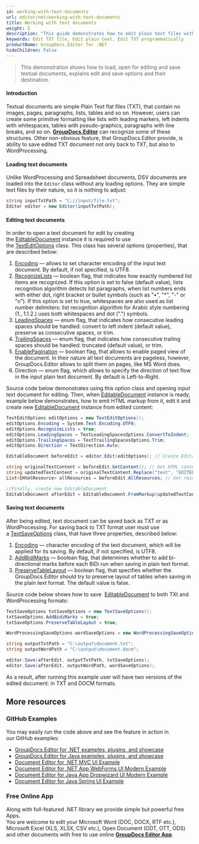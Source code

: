 ```yaml
---
id: working-with-text-documents
url: editor/net/working-with-text-documents
title: Working with text documents
weight: 5
description: "This guide demonstrates how to edit plain text files with encoding, lists recognition, pagination and other powerful features of GroupDocs.Editor for .NET"
keywords: Edit TXT file, Edit plain text, Edit TXT programmatically
productName: GroupDocs.Editor for .NET
hideChildren: False
---
```

> This demonstration shows how to load, open for editing and save textual documents, explains edit and save options and their destination.

#### Introduction

Textual documents are simple Plain Text flat files (TXT), that contain no images, pages, paragraphs, lists, tables and so on. However, users can create some primitive formatting like lists with leading markers, left indents with whitespaces, tables with pseudo-graphics, paragraphs with line breaks, and so on. [**GroupDocs.Editor**](https://products.groupdocs.com/editor/net) can recognize some of these structures. Other non-obvious feature, that GroupDocs.Editor provide, is ability to save edited TXT document not only back to TXT, but also to WordProcessing.

#### Loading text documents

Unlike WordProcessing and Spreadsheet documents, DSV documents are loaded into the `Editor` class without any loading options. They are simple text files by their nature, so it is nothing to adjust:

```csharp
string inputTxtPath = "C://input/file.txt";
Editor editor = new Editor(inputTxtPath);
```

#### Editing text documents

In order to open a text document for edit by creating the [EditableDocument](https://apireference.groupdocs.com/net/editor/groupdocs.editor/editabledocument) instance it is required to use the [TextEditOptions](https://apireference.groupdocs.com/net/editor/groupdocs.editor.options/texteditoptions) class. This class has several options (properties), that are described below:

1.  [Encoding](https://apireference.groupdocs.com/net/editor/groupdocs.editor.options/texteditoptions/properties/encoding) — allows to set character encoding of the input text document. By default, if not specified, is UTF8.
2.  [RecognizeLists](https://apireference.groupdocs.com/net/editor/groupdocs.editor.options/texteditoptions/properties/recognizelists) — boolean flag, that indicates how exactly numbered list items are recognized. If this option is set to false (default value), lists recognition algorithm detects list paragraphs, when list numbers ends with either dot, right bracket or bullet symbols (such as "•", "\*", "-" or "o"). If this option is set to true, whitespaces are also used as list number delimiters: list recognition algorithm for Arabic style numbering (1., 1.1.2.) uses both whitespaces and dot (".") symbols.
3.  [LeadingSpaces](https://apireference.groupdocs.com/net/editor/groupdocs.editor.options/texteditoptions/properties/leadingspaces) — enum flag, that indicates how consecutive leading spaces should be handled: convert to left indent (default value), preserve as consecutive spaces, or trim.
4.  [TrailingSpaces](https://apireference.groupdocs.com/net/editor/groupdocs.editor.options/texteditoptions/properties/trailingspaces) — enum flag, that indicates how consecutive trailing spaces should be handled: truncated (default value), or trim.
5.  [EnablePagination](https://apireference.groupdocs.com/net/editor/groupdocs.editor.options/texteditoptions/properties/enablepagination) — boolean flag, that allows to enable paged view of the document. In their nature all text documents are pageless, however, GroupDocs.Editor allows to split them on pages, like MS Word does.
6.  Direction — enum flag, which allows to specify the direction of text flow in the input plain text document. By default is Left-to-Right.

Source code below demonstrates using this option class and opening input text document for editing. Then, when [EditableDocument](https://apireference.groupdocs.com/net/editor/groupdocs.editor/editabledocumenthttps://apireference.groupdocs.com/net/editor/groupdocs.editor/editabledocument) instance is ready, example below demonstrates, how to emit HTML markup from it, edit it and create new [EditableDocument](https://apireference.groupdocs.com/net/editor/groupdocs.editor/editabledocument) instance from edited content:

```csharp
TextEditOptions editOptions = new TextEditOptions();
editOptions.Encoding = System.Text.Encoding.UTF8;
editOptions.RecognizeLists = true;
editOptions.LeadingSpaces = TextLeadingSpacesOptions.ConvertToIndent;
editOptions.TrailingSpaces = TextTrailingSpacesOptions.Trim;
editOptions.Direction = TextDirection.Auto;

EditableDocument beforeEdit = editor.Edit(editOptions); // Create EditableDocument instance

string originalTextContent = beforeEdit.GetContent(); // Get HTML content
string updatedTextContent = originalTextContent.Replace("text", "EDITED text"); // Edit content
List<IHtmlResource> allResources = beforeEdit.AllResources; // Get resources (only one stylesheet actually in this case)

//Finally, create new EditableDocument
EditableDocument afterEdit = EditableDocument.FromMarkup(updatedTextContent, allResources);
```

#### Saving text documents

After being edited, text document can be saved back as TXT or as WordProcessing. For saving back to TXT format user must use a [TextSaveOptions](https://apireference.groupdocs.com/net/editor/groupdocs.editor.options/textsaveoptions) class, that have three properties, described below:

1.  [Encoding](https://apireference.groupdocs.com/net/editor/groupdocs.editor.options/textsaveoptions/properties/encoding) — character encoding of the text document, which will be applied for its saving. By default, if not specified, is UTF8.
2.  [AddBidiMarks](https://apireference.groupdocs.com/net/editor/groupdocs.editor.options/textsaveoptions/properties/addbidimarks) — boolean flag, that determines whether to add bi-directional marks before each BiDi run when saving in plain text format.
3.  [PreserveTableLayout](https://apireference.groupdocs.com/net/editor/groupdocs.editor.options/textsaveoptions/properties/addbidimarks) — boolean flag, that specifies whether the GroupDocs.Editor should try to preserve layout of tables when saving in the plain text format. The default value is false.

Source code below shows how to save  [EditableDocument](https://apireference.groupdocs.com/net/editor/groupdocs.editor/editabledocument) to both TXt and WordProcessing formats:

```csharp
TextSaveOptions txtSaveOptions = new TextSaveOptions();
txtSaveOptions.AddBidiMarks = true;
txtSaveOptions.PreserveTableLayout = true;

WordProcessingSaveOptions wordSaveOptions = new WordProcessingSaveOptions(WordProcessingFormats.Docm);

string outputTxtPath = "C:\output\document.txt";
string outputWordPath = "C:\output\document.docm";

editor.Save(afterEdit, outputTxtPath, txtSaveOptions);
editor.Save(afterEdit, outputWordPath, wordSaveOptions);
```

As a result, after running this example user will have two versions of the edited document: in TXT and DOCM formats.

## More resources
### GitHub Examples

You may easily run the code above and see the feature in action in our GitHub examples:
*   [GroupDocs.Editor for .NET examples, plugins, and showcase](https://github.com/groupdocs-editor/GroupDocs.Editor-for-.NET)   
*   [GroupDocs.Editor for Java examples, plugins, and showcase](https://github.com/groupdocs-editor/GroupDocs.Editor-for-Java)    
*   [Document Editor for .NET MVC UI Example](https://github.com/groupdocs-editor/GroupDocs.Editor-for-.NET-MVC)     
*   [Document Editor for .NET App WebForms UI Modern Example](https://github.com/groupdocs-editor/GroupDocs.Editor-for-.NET-WebForms)    
*   [Document Editor for Java App Dropwizard UI Modern Example](https://github.com/groupdocs-editor/GroupDocs.Editor-for-Java-Dropwizard)    
*   [Document Editor for Java Spring UI Example](https://github.com/groupdocs-editor/GroupDocs.Editor-for-Java-Spring)
    
### Free Online App
Along with full-featured .NET library we provide simple but powerful free Apps.  
You are welcome to edit your Microsoft Word (DOC, DOCX, RTF etc.), Microsoft Excel (XLS, XLSX, CSV etc.), Open Document (ODT, OTT, ODS) and other documents with free to use online **[GroupDocs Editor App](https://products.groupdocs.app/editor)**.